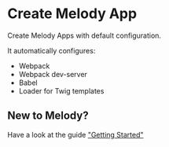 # Create Melody App
Create Melody Apps with default configuration.

It automatically configures:
 * Webpack
 * Webpack dev-server
 * Babel
 * Loader for Twig templates

## New to Melody?
Have a look at the guide ["Getting Started"](https://melody.js.org/documentation/quickstart/getting-started)
